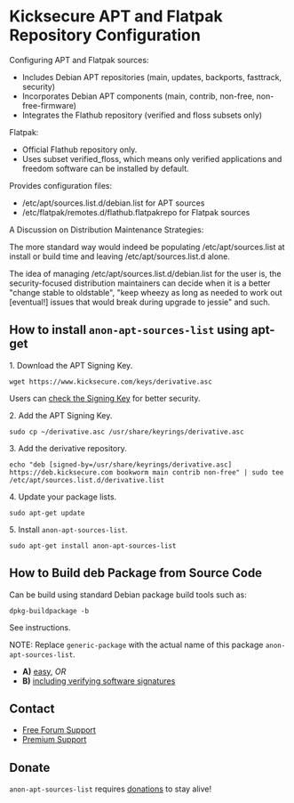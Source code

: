 # Kicksecure APT and Flatpak Repository Configuration #

Configuring APT and Flatpak sources:
- Includes Debian APT repositories (main, updates, backports, fasttrack,
security)
- Incorporates Debian APT components (main, contrib, non-free,
non-free-firmware)
- Integrates the Flathub repository (verified and floss subsets only)

Flatpak:
- Official Flathub repository only.
- Uses subset verified_floss, which means only verified applications and
freedom software can be installed by default.

Provides configuration files:
- /etc/apt/sources.list.d/debian.list for APT sources
- /etc/flatpak/remotes.d/flathub.flatpakrepo for Flatpak sources

A Discussion on Distribution Maintenance Strategies:

The more standard
way would indeed be populating /etc/apt/sources.list at install or build time
and leaving /etc/apt/sources.list.d alone.

The idea of managing
/etc/apt/sources.list.d/debian.list for the user is, the security-focused
distribution maintainers can decide when it is a better "change stable to
oldstable", "keep wheezy as long as needed to work out [eventual!] issues
that would break during upgrade to jessie" and such.

## How to install `anon-apt-sources-list` using apt-get ##

1\. Download the APT Signing Key.

```
wget https://www.kicksecure.com/keys/derivative.asc
```

Users can [check the Signing Key](https://www.kicksecure.com/wiki/Signing_Key) for better security.

2\. Add the APT Signing Key.

```
sudo cp ~/derivative.asc /usr/share/keyrings/derivative.asc
```

3\. Add the derivative repository.

```
echo "deb [signed-by=/usr/share/keyrings/derivative.asc] https://deb.kicksecure.com bookworm main contrib non-free" | sudo tee /etc/apt/sources.list.d/derivative.list
```

4\. Update your package lists.

```
sudo apt-get update
```

5\. Install `anon-apt-sources-list`.

```
sudo apt-get install anon-apt-sources-list
```

## How to Build deb Package from Source Code ##

Can be build using standard Debian package build tools such as:

```
dpkg-buildpackage -b
```

See instructions.

NOTE: Replace `generic-package` with the actual name of this package `anon-apt-sources-list`.

* **A)** [easy](https://www.kicksecure.com/wiki/Dev/Build_Documentation/generic-package/easy), _OR_
* **B)** [including verifying software signatures](https://www.kicksecure.com/wiki/Dev/Build_Documentation/generic-package)

## Contact ##

* [Free Forum Support](https://forums.kicksecure.com)
* [Premium Support](https://www.kicksecure.com/wiki/Premium_Support)

## Donate ##

`anon-apt-sources-list` requires [donations](https://www.kicksecure.com/wiki/Donate) to stay alive!
